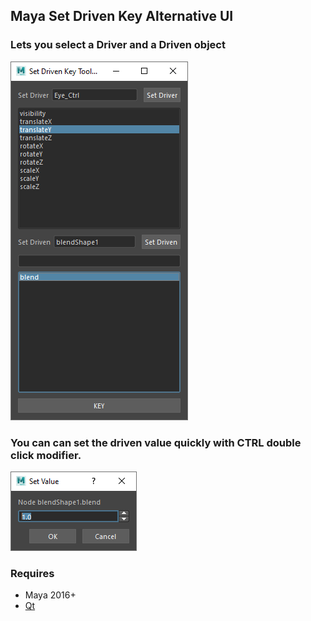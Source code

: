 ## Maya Set Driven Key Alternative UI

### Lets you select a Driver and a Driven object


![UI](https://github.com/thirstydevil/maya-sdk-tb/blob/master/images/ui-example.png)

### You can can set the driven value quickly with CTRL double click modifier.

![UI](https://github.com/thirstydevil/maya-sdk-tb/blob/master/images/set-value-double-click.png)

### Requires

* Maya 2016+
* [Qt](https://github.com/mottosso/Qt.py)
